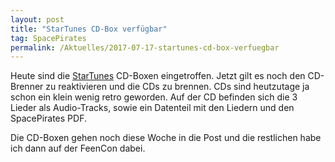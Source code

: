 ```yaml
---
layout: post
title: "StarTunes CD-Box verfügbar"
tag: SpacePirates
permalink: /Aktuelles/2017-07-17-startunes-cd-box-verfuegbar
---
```




Heute sind die [StarTunes](https://spacepirates.jcgames.de/Publikationen/) CD-Boxen eingetroffen. Jetzt gilt es noch den CD-Brenner zu reaktivieren und die CDs zu brennen. CDs sind heutzutage ja schon ein klein wenig retro geworden. Auf der CD befinden sich die 3 Lieder als Audio-Tracks, sowie ein Datenteil mit den Liedern und den SpacePirates PDF.

Die CD-Boxen gehen noch diese Woche in die Post und die restlichen habe ich dann auf der FeenCon dabei.


